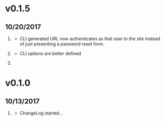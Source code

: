 # v0.1.5
## 10/20/2017

1. [](#new)
    * CLI generated URL now authenticates as that user to the site instead of just presenting a password reset form.

2. [](#improved)
    * CLI options are better defined

3. [](#bugfix)


# v0.1.0
##  10/13/2017

1. [](#new)
    * ChangeLog started...
